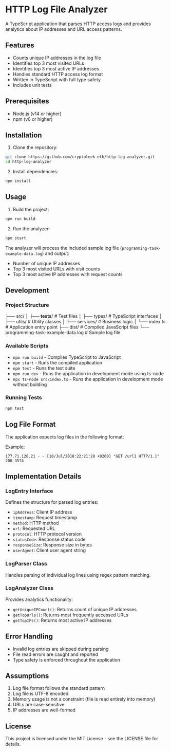 # HTTP Log File Analyzer

A TypeScript application that parses HTTP access logs and provides analytics about IP addresses and URL access patterns.

## Features

- Counts unique IP addresses in the log file
- Identifies top 3 most visited URLs
- Identifies top 3 most active IP addresses
- Handles standard HTTP access log format
- Written in TypeScript with full type safety
- Includes unit tests

## Prerequisites

- Node.js (v14 or higher)
- npm (v6 or higher)

## Installation

1. Clone the repository:

```bash
git clone https://github.com/cryptoleek-eth/http-log-analyzer.git
cd http-log-analyzer
```

2. Install dependencies:
```bash
npm install
```


## Usage

1. Build the project:
```bash
npm run build
```

2. Run the analyzer:
```bash
npm start
```

The analyzer will process the included sample log file (`programming-task-example-data.log`) and output:
- Number of unique IP addresses
- Top 3 most visited URLs with visit counts
- Top 3 most active IP addresses with request counts

## Development

### Project Structure
├── src/
│ ├── __tests__/ # Test files
│ ├── types/ # TypeScript interfaces
│ ├── utils/ # Utility classes
│ ├── services/ # Business logic
│ └── index.ts # Application entry point
├── dist/ # Compiled JavaScript files
└── programming-task-example-data.log # Sample log file


### Available Scripts

- `npm run build` - Compiles TypeScript to JavaScript
- `npm start` - Runs the compiled application
- `npm test` - Runs the test suite
- `npm run dev` - Runs the application in development mode using ts-node
- `npx ts-node src/index.ts` - Runs the application in development mode without building

### Running Tests
```bash
npm test
```

## Log File Format

The application expects log files in the following format:

Example:
```
177.71.128.21 - - [10/Jul/2018:22:21:28 +0200] "GET /url1 HTTP/1.1" 200 3574
```

## Implementation Details

### LogEntry Interface
Defines the structure for parsed log entries:
- `ipAddress`: Client IP address
- `timestamp`: Request timestamp
- `method`: HTTP method
- `url`: Requested URL
- `protocol`: HTTP protocol version
- `statusCode`: Response status code
- `responseSize`: Response size in bytes
- `userAgent`: Client user agent string

### LogParser Class
Handles parsing of individual log lines using regex pattern matching.

### LogAnalyzer Class
Provides analytics functionality:
- `getUniqueIPCount()`: Returns count of unique IP addresses
- `getTopUrls()`: Returns most frequently accessed URLs
- `getTopIPs()`: Returns most active IP addresses

## Error Handling

- Invalid log entries are skipped during parsing
- File read errors are caught and reported
- Type safety is enforced throughout the application

## Assumptions

1. Log file format follows the standard pattern
2. Log file is UTF-8 encoded
3. Memory usage is not a constraint (file is read entirely into memory)
4. URLs are case-sensitive
5. IP addresses are well-formed

## License

This project is licensed under the MIT License - see the LICENSE file for details.